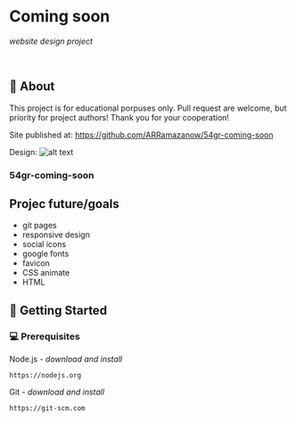 
# Coming soon

_website design project_

<br>

## 🌟 About

This project is for educational porpuses only. Pull request are welcome, but priority for project authors! Thank you for your cooperation!

Site published at: https://github.com/ARRamazanow/54gr-coming-soon

Design: ![alt text](./hero.png)


### 54gr-coming-soon 


## Projec future/goals

- git pages
- responsive design
- social icons 
- google fonts
- favicon
- CSS animate
- HTML


## 🧰 Getting Started

### 💻 Prerequisites

Node.js - _download and install_

```
https://nodejs.org
```

Git - _download and install_

```
https://git-scm.com
```